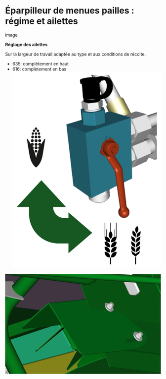 # Éparpilleur de menues pailles : régime et ailettes

image

**Réglage des ailettes**

Sur la largeur de travail adaptée au type et aux conditions de récolte.
- 635: complètement en haut
- 616: complètement en bas
![../images/Capture%20d%E2%80%99%C3%A9cran%202025-04-20%20%C3%A0%2013.50.13.png](../images/Capture%20d%E2%80%99%C3%A9cran%202025-04-20%20%C3%A0%2013.50.13.png)

![../images/Capture%20d%E2%80%99%C3%A9cran%202025-04-20%20%C3%A0%2013.50.24.png](../images/Capture%20d%E2%80%99%C3%A9cran%202025-04-20%20%C3%A0%2013.50.24.png)